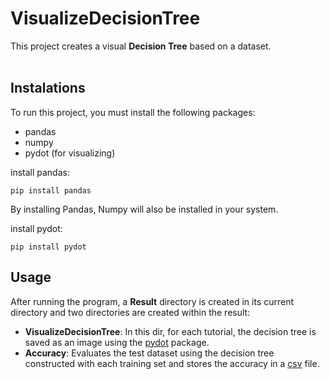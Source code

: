 # VisualizeDecisionTree
This project creates a visual **Decision Tree** based on a dataset.<br/><br/>


## Instalations

To run this project, you must install the following packages:

- pandas
- numpy
- pydot (for visualizing)

install pandas:
```
pip install pandas
```
By installing Pandas, Numpy will also be installed in your system.

install pydot:
```
pip install pydot
```

## Usage

After running the program, a **Result** directory is created in its current directory and two directories are created within the result:
- **VisualizeDecisionTree**: In this dir, for each tutorial, the decision tree is saved as an image using the [pydot](https://github.com/pydot/pydot) package.
- **Accuracy**: Evaluates the test dataset using the decision tree constructed with each training set and stores the accuracy in a [csv](https://en.wikipedia.org/wiki/Comma-separated_values) file.
